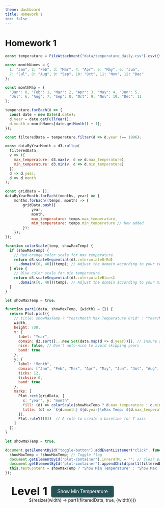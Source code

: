 ```yaml
---
theme: dashboard
title: Homework 1
toc: false
---
```


# Homework 1

<!-- Load and transform the data -->

```js
const temperature = FileAttachment("data/temperature_daily.csv").csv({typed: true});
```

```js
const monthNames = {
  1: "Jan", 2: "Feb", 3: "Mar", 4: "Apr", 5: "May", 6: "Jun",
  7: "Jul", 8: "Aug", 9: "Sep", 10: "Oct", 11: "Nov", 12: "Dec"
};

const monthMap = {
  "Jan": 0, "Feb": 1, "Mar": 2, "Apr": 3, "May": 4, "Jun": 5,
  "Jul": 6, "Aug": 7, "Sep": 8, "Oct": 9, "Nov": 10, "Dec": 11
};

temperature.forEach(d => {
  const date = new Date(d.date);
  d.year = date.getFullYear();
  d.month = monthNames[date.getMonth() + 1];
});

const filteredData = temperature.filter(d => d.year !== 1996);
```

```js
const dataByYearMonth = d3.rollup(
  filteredData,
  v => ({
    max_temperature: d3.max(v, d => d.max_temperature),
    min_temperature: d3.min(v, d => d.min_temperature)
  }),
  d => d.year,
  d => d.month
);
```

```js
const gridData = [];
dataByYearMonth.forEach((months, year) => {
    months.forEach((temps, month) => {
        gridData.push({ 
            year, 
            month, 
            max_temperature: temps.max_temperature,
            min_temperature: temps.min_temperature // Now added
        });
    });
});
```

```js
function colorScale(temp, showMaxTemp) {
  if (showMaxTemp) {
    // Red-orange color scale for max temperature
    return d3.scaleSequential(d3.interpolateOrRd)
      .domain([0, 40])(temp); // Adjust the domain according to your temperature range
  } else {
    // Blue color scale for min temperature
    return d3.scaleSequential(d3.interpolateBlues)
      .domain([0, 40])(temp); // Adjust the domain according to your min temperature range
  }
}
```

```js
let showMaxTemp = true;
```

```js
function part1(data, showMaxTemp, {width} = {}) {
  return Plot.plot({
    // title: showMaxTemp ? "Year/Month Max Temperature Grid" : "Year/Month Min Temperature Grid",
    width,
    height: 700,
    x: {
      label: "Year",
      domain: d3.sort([...new Set(data.map(d => d.year))]), // Ensure all years are displayed
      nice: false, // Don't auto-nice to avoid skipping years
      band: true
    },
    y: {
      label: "Month",
      domain: ["Jan", "Feb", "Mar", "Apr", "May", "Jun", "Jul", "Aug", "Sep", "Oct", "Nov", "Dec"], // Month range 0-11 for January to December
      ticks: 12,
      ticksize:0,
      band: true
    },
    marks: [
      Plot.rect(gridData, {
        x: "year", y: "month",
        fill: (d) => colorScale(showMaxTemp ? d.max_temperature : d.min_temperature, showMaxTemp), // Toggle between max & min temp
        title: (d) => `${d.month} ${d.year}\nMax Temp: ${d.max_temperature}°C\nMin Temp: ${d.min_temperature}°C`
      }),
      Plot.ruleY([0])  // A rule to create a baseline for Y axis
    ]
  });
}
```

```js
let showMaxTemp = true;

document.getElementById("toggle-button").addEventListener("click", function() {
  showMaxTemp = !showMaxTemp; // Toggle flag
  document.getElementById("plot-container").innerHTML = ""; // Clear previous plot
  document.getElementById("plot-container").appendChild(part1(filteredData, showMaxTemp, {width})); // Re-render
  this.textContent = showMaxTemp ? "Show Min Temperature" : "Show Max Temperature"; // Update button text
});
```

<div class="grid grid-cols-1">
  <div class="card">
    <div class="card-header">
      Level 1
    </div>
    <button id="toggle-button">
      Show Min Temperature
    </button>
    <div id="plot-container">
      ${resize((width) => part1(filteredData, true, {width}))}
    </div>
  </div>
</div>

<style>
#toggle-button {
  padding: 10px 20px;
  background-color:rgb(39, 82, 85); /* Green background */
  color: white; /* White text */
  font-size: 16px; /* Font size */
  border: none; /* No border */
  border-radius: 5px; /* Rounded corners */
  cursor: pointer; /* Pointer cursor on hover */
  transition: background-color 0.3s ease; /* Smooth background color transition */
  margin: 0 auto; /* Center the button horizontally */
  display: block; /* Make the button a block element so it takes up full width */
}

#toggle-button:hover {
  background-color:rgb(7, 66, 63); /* Darker green when hovered */
}

.card-header {
  position: absolute;
  top: 10px; 
  left: 10px; 
  font-size: 36px;
  font-weight: bold;
  padding: 5px 10px;
}

.card {
  position: relative; 
  padding: 20px;
  border-radius: 8px;
  text-align: center;
}
</style>